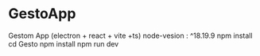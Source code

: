 # GestoApp
Gestom App (electron + react + vite +ts)
node-vesion : ^18.19.9
npm install
cd Gesto
npm install
npm run dev
